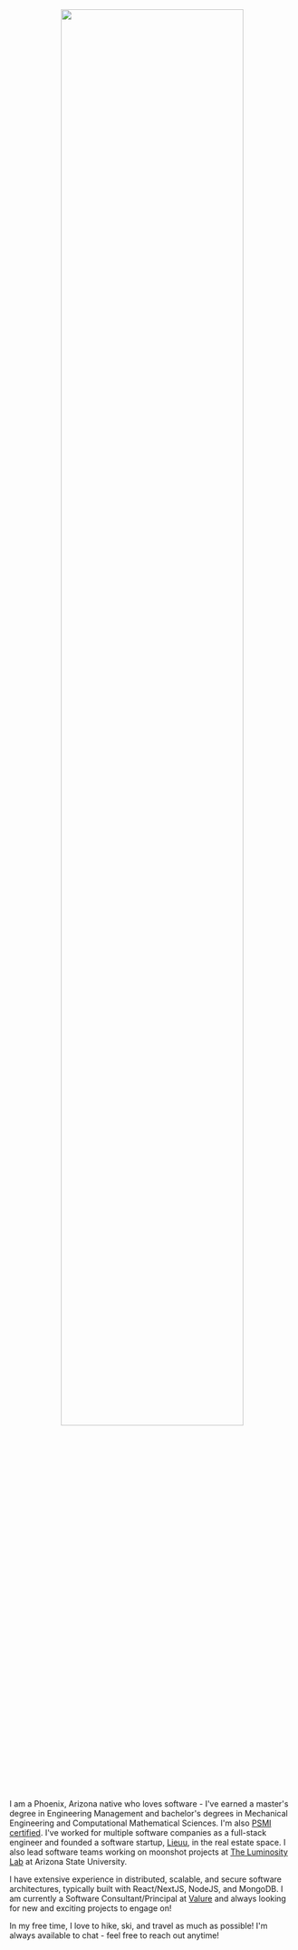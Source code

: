 <div align="center" style="padding-bottom: 20px">
  <img src="https://github.com/chase-adams/chase-adams/raw/master/server.jpg" width="80%" />
</div>

I am a Phoenix, Arizona native who loves software - I've earned a master's degree in Engineering Management and bachelor's degrees in Mechanical Engineering and Computational Mathematical Sciences. I'm also [PSMI certified](https://www.scrum.org/user/512015/). I've worked for multiple software companies as a full-stack engineer and founded a software startup, [Lieuu](https://lieuu.com/), in the real estate space. I also lead software teams working on moonshot projects at [The Luminosity Lab](https://theluminositylab.com/) at Arizona State University.

I have extensive experience in distributed, scalable, and secure software architectures, typically built with React/NextJS, NodeJS, and MongoDB. I am currently a Software Consultant/Principal at [Valure](https://valure.io/) and always looking for new and exciting projects to engage on!

In my free time, I love to hike, ski, and travel as much as possible! I'm always available to chat - feel free to reach out anytime!
